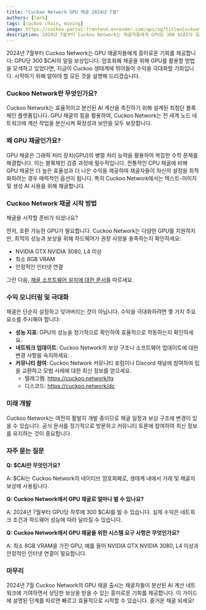 ```yaml
---
title: "Cuckoo Network GPU 채굴 2024년 7월"
authors: [lark]
tags: [cuckoo chain, mining]
image: https://cuckoo-portal-frontend.onrender.com/api/og?title=Cuckoo%20Network%20GPU%20채굴%202024년%207월
description: 2024년 7월부터 Cuckoo Network는 채굴자들에게 GPU당 300 $CAI의 일일 보상을 제공합니다. 채굴 노드를 설정하고 수익을 시작하는 방법을 알아보세요.
---
```


2024년 7월부터 Cuckoo Network는 GPU 채굴자들에게 흥미로운 기회를 제공합니다: GPU당 300 $CAI의 일일 보상입니다. 암호화폐 채굴을 위해 GPU를 활용할 방법을 모색하고 있었다면, 지금이 Cuckoo 생태계에 뛰어들어 수익을 극대화할 기회입니다. 시작하기 위해 알아야 할 모든 것을 설명해 드리겠습니다.

### Cuckoo Network란 무엇인가요?

Cuckoo Network는 효율적이고 분산된 AI 계산을 촉진하기 위해 설계된 최첨단 블록체인 플랫폼입니다. GPU 채굴의 힘을 활용하여, Cuckoo Network는 전 세계 노드 네트워크에 계산 작업을 분산시켜 확장성과 보안을 모두 보장합니다.

### 왜 GPU 채굴인가요?

GPU 채굴은 그래픽 처리 장치(GPU)의 병렬 처리 능력을 활용하여 복잡한 수학 문제를 해결합니다. 이는 블록체인 검증 과정에 필수적입니다. 전통적인 CPU 채굴에 비해 GPU 채굴은 더 높은 효율성과 더 나은 수익을 제공하여 채굴자들이 자신의 설정을 최적화하려는 경우 매력적인 옵션이 됩니다. 특히 Cuckoo Network에서는 텍스트-이미지 및 생성 AI 사용을 위해 채굴합니다.

### Cuckoo Network 채굴 시작 방법

채굴을 시작할 준비가 되셨나요?

먼저, 호환 가능한 GPU가 필요합니다. Cuckoo Network는 다양한 GPU를 지원하지만, 최적의 성능과 보상을 위해 하드웨어가 권장 사양을 충족하는지 확인하세요:

- NVIDIA GTX NVIDIA 3080, L4 이상
- 최소 8GB VRAM
- 안정적인 인터넷 연결

그런 다음, [채굴 소프트웨어 설치에 대한 문서](/docs/cuckoo-ai/ai-node)를 따르세요.

### 수익 모니터링 및 극대화

채굴은 단순히 설정하고 잊어버리는 것이 아닙니다. 수익을 극대화하려면 몇 가지 주요 요소를 주시해야 합니다:

- **성능 지표**: GPU의 성능을 정기적으로 확인하여 효율적으로 작동하는지 확인하세요.
- **네트워크 업데이트**: Cuckoo Network의 보상 구조나 소프트웨어 업데이트에 대한 변경 사항을 숙지하세요.
- **커뮤니티 참여**: Cuckoo Network 커뮤니티 포럼이나 Discord 채널에 참여하여 팁을 교환하고 모범 사례에 대한 최신 정보를 얻으세요.
  - 텔레그램: https://cuckoo.network/tg
  - 디스코드: https://cuckoo.network/dc

### 미래 개발

Cuckoo Network는 여전히 활발히 개발 중이므로 채굴 일정과 보상 구조에 변경이 있을 수 있습니다. 공식 문서를 정기적으로 방문하고 커뮤니티 토론에 참여하여 최신 정보를 유지하는 것이 중요합니다.

### 자주 묻는 질문

**Q: $CAI란 무엇인가요?**

A: $CAI는 Cuckoo Network의 네이티브 암호화폐로, 생태계 내에서 거래 및 채굴자 보상에 사용됩니다.

**Q: Cuckoo Network에서 GPU 채굴로 얼마나 벌 수 있나요?**

A: 2024년 7월부터 GPU당 하루에 300 $CAI를 벌 수 있습니다. 실제 수익은 네트워크 조건과 하드웨어 성능에 따라 달라질 수 있습니다.

**Q: Cuckoo Network에서 GPU 채굴을 위한 시스템 요구 사항은 무엇인가요?**

A: 최소 8GB VRAM을 가진 GPU, 예를 들어 NVIDIA GTX NVIDIA 3080, L4 이상과 안정적인 인터넷 연결이 필요합니다.

### 마무리

2024년 7월 Cuckoo Network의 GPU 채굴 출시는 채굴자들이 분산된 AI 계산 네트워크에 기여하면서 상당한 보상을 받을 수 있는 흥미로운 기회를 제공합니다. 이 가이드에 설명된 단계를 따르면 빠르고 효율적으로 시작할 수 있습니다. 즐거운 채굴 되세요!
